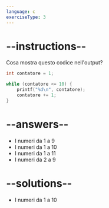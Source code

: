 ```yaml
---
language: c
exerciseType: 3
---
```


# --instructions--

Cosa mostra questo codice nell'output?
```c
int contatore = 1;

while (contatore <= 10) {
    printf("%d\n", contatore);
    contatore += 1;
}
```

# --answers--

- I numeri da 1 a 9
- I numeri da 1 a 10
- I numeri da 1 a 11
- I numeri da 2 a 9

# --solutions--

- I numeri da 1 a 10
